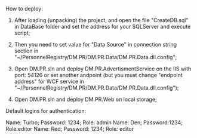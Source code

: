 How to deploy:

1) After loading (unpacking) the project, and open the file "CreateDB.sql" in DataBase folder and set the address for your SQLServer and execute script; 

2) Then you need to set value for "Data Source" in connection string section in "~/PersonnelRegistry/DM.PR/DM.PR.Data/DM.PR.Data.dll.config";

3) Open DM.PR.sln and deploy  DM.PR.AdvertismentService on the IIS with port: 54126 or 
set another andpoint (but you must change "endpoint address" for WCF service in "~/PersonnelRegistry/DM.PR/DM.PR.Data/DM.PR.Data.dll.config");

4) Open DM.PR.sln and deploy DM.PR.Web on local storage;


Default logins for authentication:

Name: Turbo; Password: 1234; Role: admin
Name: Den; Password:1234; Role:editor
Name: Red; Password: 1234; Role: editor

